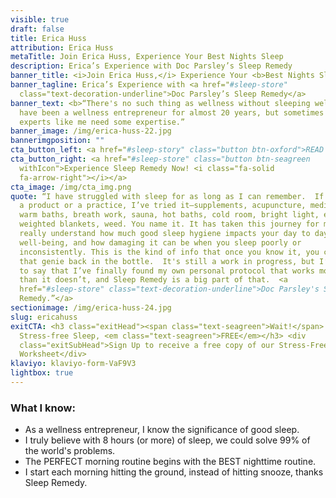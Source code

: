 ```yaml
---
visible: true
draft: false
title: Erica Huss
attribution: Erica Huss
metaTitle: Join Erica Huss, Experience Your Best Nights Sleep
description: Erica’s Experience with Doc Parsley’s Sleep Remedy
banner_title: <i>Join Erica Huss,</i> Experience Your <b>Best Nights Sleep</b>
banner_tagline: Erica’s Experience with <a href="#sleep-store"
  class="text-decoration-underline">Doc Parsley’s Sleep Remedy</a>
banner_text: <b>“There's no such thing as wellness without sleeping well.</b> I
  have been a wellness entrepreneur for almost 20 years, but sometimes even
  experts like me need some expertise.”
banner_image: /img/erica-huss-22.jpg
bannerimgposition: ""
cta_button_left: <a href="#sleep-story" class="button btn-oxford">READ ERICA’S SLEEP STORY</a>
cta_button_right: <a href="#sleep-store" class="button btn-seagreen
  withIcon">Experience Sleep Remedy Now! <i class="fa-solid
  fa-arrow-right"></i></a>
cta_image: /img/cta_img.png
quote: “I have struggled with sleep for as long as I can remember.  If there is
  a product or a practice, I’ve tried it—supplements, acupuncture, meditation,
  warm baths, breath work, sauna, hot baths, cold room, bright light, eye masks,
  weighted blankets, weed. You name it. It has taken this journey for me to
  really understand how much good sleep hygiene impacts your day to day
  well-being, and how damaging it can be when you sleep poorly or
  inconsistently. This is the kind of info that once you know it, you can’t put
  that genie back in the bottle.  It's still a work in progress, but I’m happy
  to say that I’ve finally found my own personal protocol that works more often
  than it doesn’t, and Sleep Remedy is a big part of that.  <a
  href="#sleep-store" class="text-decoration-underline">Doc Parsley's Sleep
  Remedy.”</a>
sectionimage: /img/erica-huss-24.jpg
slug: ericahuss
exitCTA: <h3 class="exitHead"><span class="text-seagreen">Wait!</span> Get
  Stress-free Sleep, <em class="text-seagreen">FREE</em></h3> <div
  class="exitSubHead">Sign Up to receive a free copy of our Stress-Free Sleep
  Worksheet</div>
klaviyo: klaviyo-form-VaF9V3
lightbox: true
---
```

### What I know:

* As a wellness entrepreneur, I know the significance of good sleep.
* I truly believe with 8 hours (or more) of sleep, we could solve 99% of the world's problems.
* The PERFECT morning routine begins with the BEST nighttime routine.
* I start each morning hitting the ground, instead of hitting snooze, thanks Sleep Remedy.